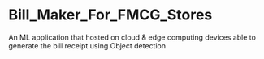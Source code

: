 # Bill_Maker_For_FMCG_Stores
An ML application that hosted on cloud &amp; edge computing devices able to generate the bill receipt using Object detection
